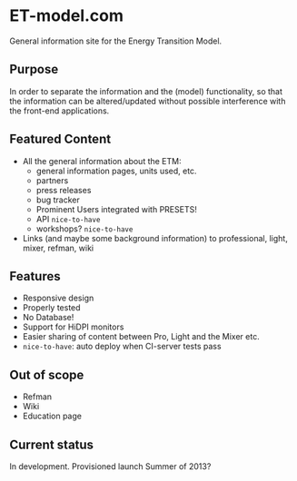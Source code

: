 # ET-model.com

General information site for the Energy Transition Model.

## Purpose

In order to separate the information and the (model) functionality, so that
the information can be altered/updated without possible interference with the
front-end applications.

## Featured Content

* All the general information about the ETM:
  - general information pages, units used, etc.
  - partners
  - press releases
  - bug tracker
  - Prominent Users integrated with PRESETS!
  - API `nice-to-have`
  - workshops? `nice-to-have`
* Links (and maybe some background information) to professional, light, mixer,
  refman, wiki

## Features

- Responsive design
- Properly tested
- No Database!
- Support for HiDPI monitors
- Easier sharing of content between Pro, Light and the Mixer etc.
- `nice-to-have`: auto deploy when CI-server tests pass

## Out of scope

- Refman
- Wiki
- Education page

## Current status

In development. Provisioned launch Summer of 2013?

